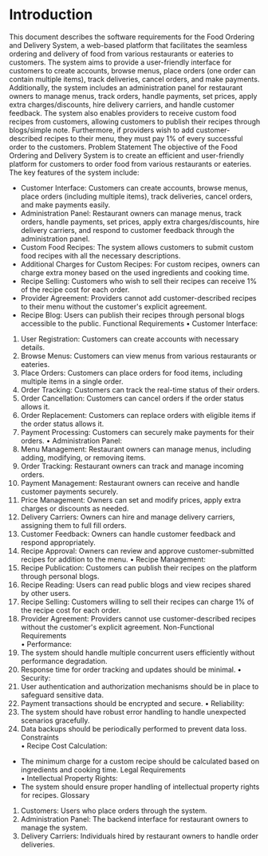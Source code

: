 # Introduction

This document describes the software requirements for the Food Ordering and Delivery System, a web-based platform that facilitates the seamless ordering and delivery of food from various restaurants or eateries to customers. The system aims to provide a user-friendly interface for customers to create accounts, browse menus, place orders (one order can contain multiple items), track deliveries, cancel orders, and make payments. Additionally, the system includes an administration panel for restaurant owners to manage menus, track orders, handle payments, set prices, apply extra charges/discounts, hire delivery carriers, and handle customer feedback. The system also enables providers to receive custom food recipes from customers, allowing customers to publish their recipes through blogs/simple note. Furthermore, if providers wish to add customer-described recipes to their menu, they must pay 1% of every successful order to the customers.
Problem Statement 
The objective of the Food Ordering and Delivery System is to create an efficient and user-friendly platform for customers to order food from various restaurants or eateries. The key features of the system include:
-	Customer Interface: Customers can create accounts, browse menus, place orders (including multiple items), track deliveries, cancel orders, and make payments easily.
-	Administration Panel: Restaurant owners can manage menus, track orders, handle payments, set prices, apply extra charges/discounts, hire delivery carriers, and respond to customer feedback through the administration panel.
-	Custom Food Recipes: The system allows customers to submit custom food recipes with all the necessary descriptions.
-	Additional Charges for Custom Recipes: For custom recipes, owners can charge extra money based on the used ingredients and cooking time.
-	Recipe Selling: Customers who wish to sell their recipes can receive 1% of the recipe cost for each order.
-	Provider Agreement: Providers cannot add customer-described recipes to their menu without the customer's explicit agreement.
-	Recipe Blog: Users can publish their recipes through personal blogs accessible to the public.
Functional Requirements
•	Customer Interface:
1.	User Registration: Customers can create accounts with necessary details.
2.	Browse Menus: Customers can view menus from various restaurants or eateries.
3.	Place Orders: Customers can place orders for food items, including multiple items in a single order.
4.	Order Tracking: Customers can track the real-time status of their orders.
5.	Order Cancellation: Customers can cancel orders if the order status allows it.
6.	Order Replacement: Customers can replace orders with eligible items if the order status allows it.
7.	Payment Processing: Customers can securely make payments for their orders.
•	Administration Panel:
1.	Menu Management: Restaurant owners can manage menus, including adding, modifying, or removing items.
2.	Order Tracking: Restaurant owners can track and manage incoming orders.
3.	Payment Management: Restaurant owners can receive and handle customer payments securely.
4.	Price Management: Owners can set and modify prices, apply extra charges or discounts as needed.
5.	Delivery Carriers: Owners can hire and manage delivery carriers, assigning them to full fill orders.
6.	Customer Feedback: Owners can handle customer feedback and respond appropriately.
7.	Recipe Approval: Owners can review and approve customer-submitted recipes for addition to the menu.
•	Recipe Management:
1.	Recipe Publication: Customers can publish their recipes on the platform through personal blogs.
2.	Recipe Reading: Users can read public blogs and view recipes shared by other users.
3.	Recipe Selling: Customers willing to sell their recipes can charge 1% of the recipe cost for each order.
4.	Provider Agreement: Providers cannot use customer-described recipes without the customer's explicit agreement.
Non-Functional Requirements  
•	Performance:
1.	The system should handle multiple concurrent users efficiently without performance degradation.
2.	Response time for order tracking and updates should be minimal.
•	Security:
1.	User authentication and authorization mechanisms should be in place to safeguard sensitive data.
2.	Payment transactions should be encrypted and secure.
•	Reliability:
1.	The system should have robust error handling to handle unexpected scenarios gracefully.
2.	Data backups should be periodically performed to prevent data loss.
Constraints  
•	Recipe Cost Calculation:
-	The minimum charge for a custom recipe should be calculated based on ingredients and cooking time.
Legal Requirements  
•	Intellectual Property Rights:
-	The system should ensure proper handling of intellectual property rights for recipes.
Glossary  
1.	Customers: Users who place orders through the system.
2.	Administration Panel: The backend interface for restaurant owners to manage the system.
3.	Delivery Carriers: Individuals hired by restaurant owners to handle order deliveries.
 

